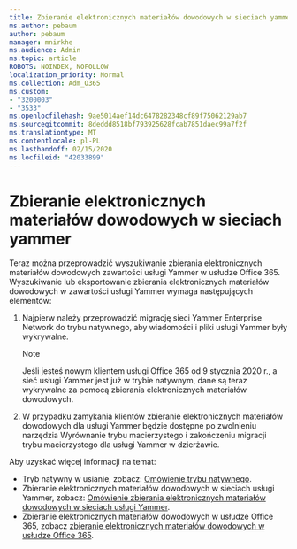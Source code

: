 ```yaml
---
title: Zbieranie elektronicznych materiałów dowodowych w sieciach yammer
ms.author: pebaum
author: pebaum
manager: mnirkhe
ms.audience: Admin
ms.topic: article
ROBOTS: NOINDEX, NOFOLLOW
localization_priority: Normal
ms.collection: Adm_O365
ms.custom:
- "3200003"
- "3533"
ms.openlocfilehash: 9ae5014aef14dc6478282348cf89f75062129ab7
ms.sourcegitcommit: 8deddd8518bf793925628fcab7851daec99a7f2f
ms.translationtype: MT
ms.contentlocale: pl-PL
ms.lasthandoff: 02/15/2020
ms.locfileid: "42033899"
---
```

# <a name="ediscovery-in-yammer-networks"></a>Zbieranie elektronicznych materiałów dowodowych w sieciach yammer

Teraz można przeprowadzić wyszukiwanie zbierania elektronicznych materiałów dowodowych zawartości usługi Yammer w usłudze Office 365.  Wyszukiwanie lub eksportowanie zbierania elektronicznych materiałów dowodowych w zawartości usługi Yammer wymaga następujących elementów:

1. Najpierw należy przeprowadzić migrację sieci Yammer Enterprise Network do trybu natywnego, aby wiadomości i pliki usługi Yammer były wykrywalne.

   > [!NOTE] 
   >Jeśli jesteś nowym klientem usługi Office 365 od 9 stycznia 2020 r., a sieć usługi Yammer jest już w trybie natywnym, dane są teraz wykrywalne za pomocą zbierania elektronicznych materiałów dowodowych.

2. W przypadku zamykania klientów zbieranie elektronicznych materiałów dowodowych dla usługi Yammer będzie dostępne po zwolnieniu narzędzia Wyrównanie trybu macierzystego i zakończeniu migracji trybu macierzystego dla usługi Yammer w dzierżawie.

Aby uzyskać więcej informacji na temat:

- Tryb natywny w usianie, zobacz: [Omówienie trybu natywnego](https://docs.microsoft.com/yammer/configure-your-yammer-network/overview-native-mode).
- Zbieranie elektronicznych materiałów dowodowych w sieciach usługi Yammer, zobacz: [Omówienie zbierania elektronicznych materiałów dowodowych w sieciach usługi Yammer](https://docs.microsoft.com/en-us/yammer/manage-security-and-compliance/overview-of-ediscovery).
- Zbieranie elektronicznych materiałów dowodowych w usłudze Office 365, zobacz [zbieranie elektronicznych materiałów dowodowych w usłudze Office 365](https://docs.microsoft.com/en-us/microsoft-365/compliance/ediscovery).
